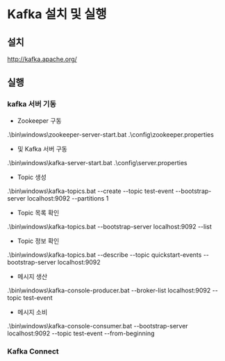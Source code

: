 # Kafka 설치 및 실행





## 설치

http://kafka.apache.org/





## 실행

### kafka 서버 기동

- Zookeeper 구동

.\bin\windows\zookeeper-server-start.bat .\config\zookeeper.properties

- 및 Kafka 서버 구동

.\bin\windows\kafka-server-start.bat .\config\server.properties

- Topic 생성

.\bin\windows\kafka-topics.bat --create --topic test-event --bootstrap-server localhost:9092 --partitions 1

- Topic 목록 확인

.\bin\windows\kafka-topics.bat --bootstrap-server localhost:9092 --list

- Topic 정보 확인

.\bin\windows\kafka-topics.bat  --describe --topic quickstart-events --bootstrap-server localhost:9092

- 메시지 생산

.\bin\windows\kafka-console-producer.bat --broker-list localhost:9092 --topic test-event

- 메시지 소비

.\bin\windows\kafka-console-consumer.bat --bootstrap-server localhost:9092 --topic test-event --from-beginning



### Kafka Connect



















